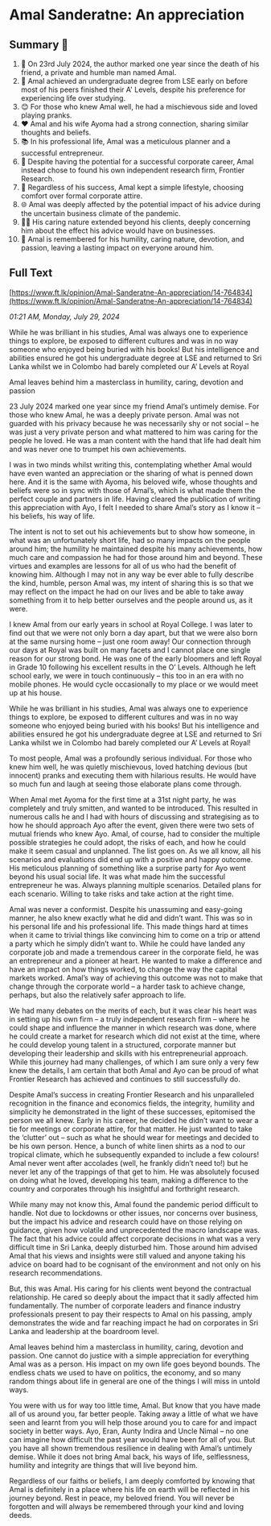 # Amal Sanderatne: An appreciation

## Summary 🤖

1. 📅 On 23rd July 2024, the author marked one year since the death of his friend, a private and humble man named Amal. 
2. 💼 Amal achieved an undergraduate degree from LSE early on before most of his peers finished their A' Levels, despite his preference for experiencing life over studying.
3. 😊 For those who knew Amal well, he had a mischievous side and loved playing pranks.
4. ❤️ Amal and his wife Ayoma had a strong connection, sharing similar thoughts and beliefs.
5. 📚 In his professional life, Amal was a meticulous planner and a successful entrepreneur.
6. 💼 Despite having the potential for a successful corporate career, Amal instead chose to found his own independent research firm, Frontier Research.
7. 👔 Regardless of his success, Amal kept a simple lifestyle, choosing comfort over formal corporate attire.
8. 🌐 Amal was deeply affected by the potential impact of his advice during the uncertain business climate of the pandemic.
9. 🙋‍♂️ His caring nature extended beyond his clients, deeply concerning him about the effect his advice would have on businesses.
10. 🙏 Amal is remembered for his humility, caring nature, devotion, and passion, leaving a lasting impact on everyone around him.

## Full Text

[https://www.ft.lk/opinion/Amal-Sanderatne-An-appreciation/14-764834](https://www.ft.lk/opinion/Amal-Sanderatne-An-appreciation/14-764834)

*01:21 AM, Monday, July 29, 2024*

While he was brilliant in his studies, Amal was always one to experience things to explore, be exposed to different cultures and was in no way someone who enjoyed being buried with his books! But his intelligence and abilities ensured he got his undergraduate degree at LSE and returned to Sri Lanka whilst we in Colombo had barely completed our A’ Levels at Royal

Amal leaves behind him a masterclass in humility, caring, devotion and passion

23 July 2024 marked one year since my friend Amal’s untimely demise. For those who knew Amal, he was a deeply private person. Amal was not guarded with his privacy because he was necessarily shy or not social – he was just a very private person and what mattered to him was caring for the people he loved. He was a man content with the hand that life had dealt him and was never one to trumpet his own achievements.

I was in two minds whilst writing this, contemplating whether Amal would have even wanted an appreciation or the sharing of what is penned down here. And it is the same with Ayoma, his beloved wife, whose thoughts and beliefs were so in sync with those of Amal’s, which is what made them the perfect couple and partners in life. Having cleared the publication of writing this appreciation with Ayo, I felt I needed to share Amal’s story as I know it – his beliefs, his way of life.

The intent is not to set out his achievements but to show how someone, in what was an unfortunately short life, had so many impacts on the people around him; the humility he maintained despite his many achievements, how much care and compassion he had for those around him and beyond. These virtues and examples are lessons for all of us who had the benefit of knowing him. Although I may not in any way be ever able to fully describe the kind, humble, person Amal was, my intent of sharing this is so that we may reflect on the impact he had on our lives and be able to take away something from it to help better ourselves and the people around us, as it were.

I knew Amal from our early years in school at Royal College. I was later to find out that we were not only born a day apart, but that we were also born at the same nursing home – just one room away! Our connection through our days at Royal was built on many facets and I cannot place one single reason for our strong bond. He was one of the early bloomers and left Royal in Grade 10 following his excellent results in the O’ Levels. Although he left school early, we were in touch continuously – this too in an era with no mobile phones. He would cycle occasionally to my place or we would meet up at his house.

While he was brilliant in his studies, Amal was always one to experience things to explore, be exposed to different cultures and was in no way someone who enjoyed being buried with his books! But his intelligence and abilities ensured he got his undergraduate degree at LSE and returned to Sri Lanka whilst we in Colombo had barely completed our A’ Levels at Royal!

To most people, Amal was a profoundly serious individual. For those who knew him well, he was quietly mischievous, loved hatching devious (but innocent) pranks and executing them with hilarious results. He would have so much fun and laugh at seeing those elaborate plans come through.

When Amal met Ayoma for the first time at a 31st night party, he was completely and truly smitten, and wanted to be introduced. This resulted in numerous calls he and I had with hours of discussing and strategising as to how he should approach Ayo after the event, given there were two sets of mutual friends who knew Ayo. Amal, of course, had to consider the multiple possible strategies he could adopt, the risks of each, and how he could make it seem casual and unplanned. The list goes on. As we all know, all his scenarios and evaluations did end up with a positive and happy outcome. His meticulous planning of something like a surprise party for Ayo went beyond his usual social life. It was what made him the successful entrepreneur he was. Always planning multiple scenarios. Detailed plans for each scenario. Willing to take risks and take action at the right time.

Amal was never a conformist. Despite his unassuming and easy-going manner, he also knew exactly what he did and didn’t want. This was so in his personal life and his professional life. This made things hard at times when it came to trivial things like convincing him to come on a trip or attend a party which he simply didn’t want to. While he could have landed any corporate job and made a tremendous career in the corporate field, he was an entrepreneur and a pioneer at heart. He wanted to make a difference and have an impact on how things worked, to change the way the capital markets worked. Amal’s way of achieving this outcome was not to make that change through the corporate world – a harder task to achieve change, perhaps, but also the relatively safer approach to life.

We had many debates on the merits of each, but it was clear his heart was in setting up his own firm – a truly independent research firm – where he could shape and influence the manner in which research was done, where he could create a market for research which did not exist at the time, where he could develop young talent in a structured, corporate manner but developing their leadership and skills with his entrepreneurial approach. While this journey had many challenges, of which I am sure only a very few knew the details, I am certain that both Amal and Ayo can be proud of what Frontier Research has achieved and continues to still successfully do.

Despite Amal’s success in creating Frontier Research and his unparalleled recognition in the finance and economics fields, the integrity, humility and simplicity he demonstrated in the light of these successes, epitomised the person we all knew. Early in his career, he decided he didn’t want to wear a tie for meetings or corporate attire, for that matter. He just wanted to take the ‘clutter’ out – such as what he should wear for meetings and decided to be his own person. Hence, a bunch of white linen shirts as a nod to our tropical climate, which he subsequently expanded to include a few colours! Amal never went after accolades (well, he frankly didn’t need to!) but he never let any of the trappings of that get to him. He was absolutely focused on doing what he loved, developing his team, making a difference to the country and corporates through his insightful and forthright research.

While many may not know this, Amal found the pandemic period difficult to handle. Not due to lockdowns or other issues, nor concerns over business, but the impact his advice and research could have on those relying on guidance, given how volatile and unprecedented the macro landscape was. The fact that his advice could affect corporate decisions in what was a very difficult time in Sri Lanka, deeply disturbed him. Those around him advised Amal that his views and insights were still valued and anyone taking his advice on board had to be cognisant of the environment and not only on his research recommendations.

But, this was Amal. His caring for his clients went beyond the contractual relationship. He cared so deeply about the impact that it sadly affected him fundamentally. The number of corporate leaders and finance industry professionals present to pay their respects to Amal on his passing, amply demonstrates the wide and far reaching impact he had on corporates in Sri Lanka and leadership at the boardroom level.

Amal leaves behind him a masterclass in humility, caring, devotion and passion. One cannot do justice with a simple appreciation for everything Amal was as a person. His impact on my own life goes beyond bounds. The endless chats we used to have on politics, the economy, and so many random things about life in general are one of the things I will miss in untold ways.

You were with us for way too little time, Amal. But know that you have made all of us around you, far better people. Taking away a little of what we have seen and learnt from you will help those around you to care for and impact society in better ways. Ayo, Eran, Aunty Indira and Uncle Nimal – no one can imagine how difficult the past year would have been for all of you. But you have all shown tremendous resilience in dealing with Amal’s untimely demise. While it does not bring Amal back, his ways of life, selflessness, humility and integrity are things that will live beyond him.

Regardless of our faiths or beliefs, I am deeply comforted by knowing that Amal is definitely in a place where his life on earth will be reflected in his journey beyond. Rest in peace, my beloved friend. You will never be forgotten and will always be remembered through your kind and loving deeds.

